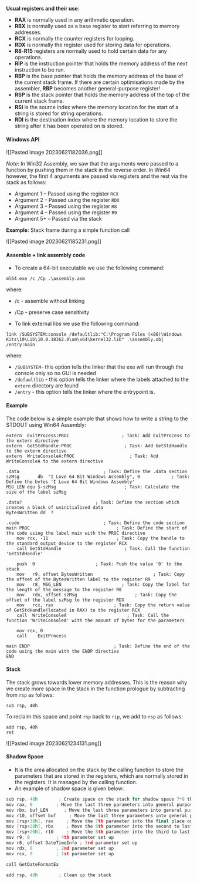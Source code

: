 **Usual registers and their use**:
- **RAX** is normally used in any arithmetic operation.
- **RBX** is normally used as a base register to start referring to memory addresses.
- **RCX** is normally the counter registers for looping.
- **RDX** is normally the register used for storing data for operations.
- **R8**-**R15** registers are normally used to hold certain data for any operations.
-  **RIP** is the instruction pointer that holds the memory address of the next instruction to be run.
- **RBP** is the base pointer that holds the memory address of the base of the current stack frame. If there are certain optimisations made by the assembler, **RBP** becomes another general-purpose register!
- **RSP** is the stack pointer that holds the memory address of the top of the current stack frame.
- **RSI** is the source index where the memory location for the start of a string is stored for string operations.
- **RDI** is the destination index where the memory location to store the string after it has been operated on is stored.

#### Windows API

![[Pasted image 20230621182036.png]]

*Note*: In Win32 Assembly, we saw that the arguments were passed to a function by pushing them in the stack in the reverse order. In Win64 however, the first 4 arguments are passed via registers and the rest via the stack as follows:

- Argument 1 – Passed using the register `RCX`
- Argument 2 – Passed using the register `RDX`
- Argument 3 – Passed using the register `R8`
- Argument 4 – Passed using the register `R9`
- Argument 5+ – Passed via the stack

**Example**: Stack frame during a simple function call

![[Pasted image 20230621185231.png]]

#### Assemble + link assembly code

- To create a 64-bit executable we use the following command:
```
ml64.exe /c /Cp .\assembly.asm
```

where:
- /c - assemble without linking
- /Cp - preserve case sensitivity

- To link external libs we use the following command:
```
link /SUBSYSTEM:console /defaultlib:"C:\Program Files (x86)\Windows Kits\10\Lib\10.0.18362.0\um\x64\kernel32.lib" .\assembly.obj /entry:main
```
where:
- `/SUBSYSTEM`- this option tells the linker that the exe will run through the console only so no GUI is needed
- `/defaultlib` - this option tells the linker where the labels attached to the `extern` directory are found
- `/entry` - this option tells the linker where the entrypoint is.

#### Example

The code below is a simple example that shows how to write a string to the STDOUT using Win64 Assembly:
```
extern  ExitProcess:PROC                    ; Task: Add ExitProcess to the extern directive  
extern  GetStdHandle:PROC                    ; Task: Add GetStdHandle to the extern directive 
extern  WriteConsoleA:PROC                     ; Task: Add WriteConsoleA to the extern directive 

.data                                ; Task: Define the .data section
szMsg       db  "I Love 64 Bit Windows Assembly", 0            ; Task: Define the bytes 'I Love 64 Bit Windows Assembly'
MSG_LEN equ $-szMsg                          ; Task: Calculate the size of the label szMsg

.data?                            ; Task: Define the section which creates a block of uninitialised data
BytesWritten dd  ?

.code                                ; Task: Define the code section
main PROC                                 ; Task: Define the start of the code using the label main with the PROC directive
    mov rcx, -11                          ; Task: Copy the handle to the standard output device to the register RCX
    call GetStdHandle                        ; Task: Call the function 'GetStdHandle' 

    push  0                       ; Task: Push the value '0' to the stack
    mov   r9, offset BytesWritten                       ; Task: Copy the offset of the BytesWritten label to the register R9
    mov   r8, MSG_LEN                       ; Task: Copy the label for the length of the message to the register R8
    mov   rdx, offset szMsg                      ; Task: Copy the offset of the label szMsg to the register RDX
    mov   rcx, rax                       ; Task: Copy the return value of GetStdHandle(located in RAX) to the register RCX
    call  WriteConsoleA                       ; Task: Call the function 'WriteConsoleA' with the amount of bytes for the parameters

    mov rcx, 0
    call    ExitProcess

main ENDP                                ; Task: Define the end of the code using the main with the ENDP directive
END 
```


#### Stack

The stack grows towards lower memory addresses. This is the reason why we create more space in the stack in the function prologue by subtracting from `rsp` as follows:
```
sub rsp, 40h
```

To reclaim this space and point `rsp` back to `rip`, we add to `rsp` as follows:
```
add rsp, 40h
ret
```

![[Pasted image 20230621234131.png]]

#### Shadow Space

- It is the area allocated on the stack by the calling function to store the parameters that are stored in the registers, which are normally stored in the registers.  It is managed by the calling function. 
- An example of shadow space is given below:
```cpp
sub rsp, 48h        ; Create space on the stack for shadow space 7*8 then 16-byte alligned then + 8 for return address
mov rax, 0         ; Move the last three parameters into general purpose registers
mov rbx, buf_LEN      ; Move the last three parameters into general purpose registers
mov r10, offset buf     ; Move the last three parameters into general purpose registers 
mov [rsp+30h], rax     ; Move the 7th parameter into the final place on the stack
mov [rsp+28h], rbx     ; Move the 6th parameter into the second to last place on the stack
mov [rsp+20h], r10     ; Move the 5th parameter into the third to last place on the stack
mov r9, 0          ; 4th parameter set up
mov r8, offset DateTimeInfo ; 3rd parameter set up
mov rdx, 0         ; 2nd parameter set up
mov rcx, 0         ; 1st parameter set up

call GetDateFormatEx

add rsp, 48h        ; Clean up the stack
```
